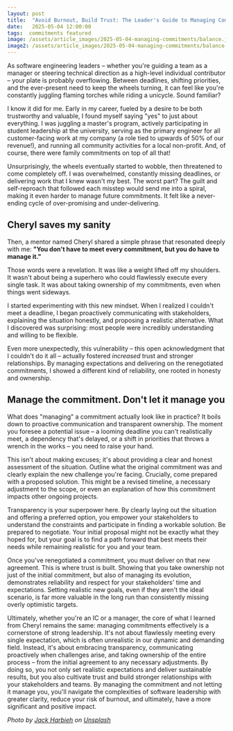 ```yaml
---
layout: post
title:  "Avoid Burnout, Build Trust: The Leader's Guide to Managing Commitments"
date:   2025-05-04 12:00:00
tags:  commitments featured
image: /assets/article_images/2025-05-04-managing-commitments/balance.jpg
image2: /assets/article_images/2025-05-04-managing-commitments/balance-mobile.jpg
---
```


As software engineering leaders – whether you're guiding a team as a manager or steering technical direction as a high-level individual contributor – your plate is probably overflowing. Between deadlines, shifting priorities, and the ever-present need to keep the wheels turning, it can feel like you're constantly juggling flaming torches while riding a unicycle. Sound familiar?

I know it did for me. Early in my career, fueled by a desire to be both trustworthy and valuable, I found myself saying "yes" to just about everything. I was juggling a master's program, actively participating in student leadership at the university, serving as the primary engineer for all customer-facing work at my company (a role tied to upwards of 50% of our revenue!), and running all community activities for a local non-profit. And, of course, there were family commitments on top of all that!

Unsurprisingly, the wheels eventually started to wobble, then threatened to come completely off. I was overwhelmed, constantly missing deadlines, or delivering work that I knew wasn't my best. The worst part? The guilt and self-reproach that followed each misstep would send me into a spiral, making it even harder to manage future commitments. It felt like a never-ending cycle of over-promising and under-delivering.

## Cheryl saves my sanity

Then, a mentor named Cheryl shared a simple phrase that resonated deeply with me: **"You don't have to meet every commitment, but you do have to manage it."**

Those words were a revelation. It was like a weight lifted off my shoulders. It wasn't about being a superhero who could flawlessly execute every single task. It was about taking ownership of my commitments, even when things went sideways.

I started experimenting with this new mindset. When I realized I couldn't meet a deadline, I began proactively communicating with stakeholders, explaining the situation honestly, and proposing a realistic alternative. What I discovered was surprising: most people were incredibly understanding and willing to be flexible.

Even more unexpectedly, this vulnerability – this open acknowledgment that I couldn't do it all – actually fostered *increased* trust and stronger relationships. By managing expectations and delivering on the renegotiated commitments, I showed a different kind of reliability, one rooted in honesty and ownership.

## Manage the commitment. Don't let it manage you

What does "managing" a commitment actually look like in practice? It boils down to proactive communication and transparent ownership. The moment you foresee a potential issue – a looming deadline you can't realistically meet, a dependency that's delayed, or a shift in priorities that throws a wrench in the works – you need to raise your hand.

This isn't about making excuses; it's about providing a clear and honest assessment of the situation. Outline what the original commitment was and clearly explain the new challenge you're facing. Crucially, come prepared with a proposed solution. This might be a revised timeline, a necessary adjustment to the scope, or even an explanation of how this commitment impacts other ongoing projects.

Transparency is your superpower here. By clearly laying out the situation and offering a preferred option, you empower your stakeholders to understand the constraints and participate in finding a workable solution. Be prepared to negotiate. Your initial proposal might not be exactly what they hoped for, but your goal is to find a path forward that best meets their needs while remaining realistic for you and your team.

Once you've renegotiated a commitment, you must deliver on that new agreement. This is where trust is built. Showing that you take ownership not just of the initial commitment, but also of managing its evolution, demonstrates reliability and respect for your stakeholders' time and expectations. Setting realistic new goals, even if they aren't the ideal scenario, is far more valuable in the long run than consistently missing overly optimistic targets.

Ultimately, whether you're an IC or a manager, the core of what I learned from Cheryl remains the same: managing commitments effectively is a cornerstone of strong leadership. It's not about flawlessly meeting every single expectation, which is often unrealistic in our dynamic and demanding field. Instead, it's about embracing transparency, communicating proactively when challenges arise, and taking ownership of the entire process – from the initial agreement to any necessary adjustments. By doing so, you not only set realistic expectations and deliver sustainable results, but you also cultivate trust and build stronger relationships with your stakeholders and teams. By managing the commitment and not letting it manage you, you'll navigate the complexities of software leadership with greater clarity, reduce your risk of burnout, and ultimately, have a more significant and positive impact.

_Photo by [Jack Harbieh](https://unsplash.com/@jack_harbieh) on [Unsplash](https://unsplash.com/photos/a-person-stacking-rocks-on-a-beach-with-the-ocean-in-the-background-ZYOqMoL0mo8)_
